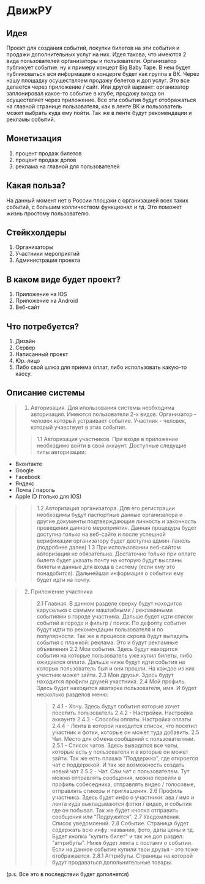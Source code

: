 # ДвижРУ

Идея
----
Проект для создания событий, покупки билетов на эти события и продажи дополнительных услуг на них. Идея такова, что имеются 2 вида пользователей организаторы и пользователи. Организатор публикует событие: ну к примеру концерт Big Baby Tape. В нем будет публиковаться вся информация о концерте будет как группа в ВК. Через нашу площадку осуществляем продажу белетов и доп услуг. Это все делается через приложение / сайт. Или другой вариант: организатор заплонировал какое-то событие в клубе, продажу входа он осуществляет через приложение. Все эти события будут отображаться на главной странице пользователя, как в ленте ВК и пользователь может выбрать куда ему пойти. Так же в ленте будут рекомендации и рекламы событий. 

Монетизация
-----------
1) процент продаж билетов
2) процент продаж допов
3) реклама на главной для пользователей

Какая польза?
-------------
На данный момент нет в России площаки с организацией всех таких событий, с большим колличеством функционал и тд. Это поможет жизнь простому пользователю.

Стейкхолдеры
------------
1) Организаторы
2) Участники мероприятий
3) Администрация проекта

В каком виде будет проект?
--------------------------
1) Приложение на IOS
2) Приложение на Android
3) Веб-сайт

Что потребуется?
----------------
1) Дизайн
2) Сервер
3) Написанный проект
4) Юр. лицо
5) Либо свой шлюз для приема оплат, либо использовать какую-то кассу.

Описание системы
-----------------------------
> 1. Авторизация. Для ипользования системы необходима авторизация. Имеются пользователи 2-х видов. Организатор - человек который устраивает событие. Участник - человек, который учавствует в этих события. 
>> 1.1 Авторизация участников. При входе в приложение необходимо войти в свой аккаунт. 
>> Доступные следущие типы авторизации:
- Вконтакте
- Google
- Facebook
- Яндекс
- Почта / пароль
- Apple ID (только для IOS)
>> 1.2 Авторизация организатора. Для его регистрации необходимы будут паспортные данные организатора и другие документы подтверждающие личность и законность проведения данного мероприятия. Данная процедура будет доступна только на веб-сайте и после успешной верификации организатору будет доступна админ-панель (подробнее далее)
>> 1.3 При использовании веб-сайтом авторизация не обязательна. Достаточно только при оплате билета будет указать почту на которую будут высланы билеты и данные для входа в систему (если ему это понадобится). Дальнейшая информация о событии ему будет идти на почту. 

> 2. Приложение участника
>> 2.1 Главная. В данном разделе сверху будут находится каруселька с самыми маштабными / рекламиными событиями в городе участника. Дальше будет идти список событий в городе и фильтр / поиск. По дефолту события будут идти по рекомендации пользователя и по популярности. Так же в процессе скрола будут выпадать события с плажкой: реклама. Это и будут рекламные объявления
>> 2.2 Мои события. Здесь будут находится события на которые пользователь уже купил билеты, либо ожидается оплата. Дальше ниже будут идти события на которых пользователь был и они прошли. На каждое из них участник может зайти. 
>> 2.3 Мои друзья. Здесь будут находится профили друзей участника. 
>> 2.4 Мой профиль. Здесь будет находится аватарка пользователя, имя. И будет несколько разделов меню:
>>>  2.4.1 - Хочу. Здесь будут события которые хочет посетить пользователь
>>>  2.4.2 - Настройки. Настройка аккаунта
>>>  2.4.3 - Способы оплаты. Настройка оплаты
>>>  2.4.4 - Лента в которой находится список, что посетил участник и фотки, которые он может туда добавить.
>> 2.5 Чат. Место для обмена сообщений с пользователями.
>>>  2.5.1 - Список чатов. Здесь выводятся все чаты, которые есть у пользователя и в которые он может зайти. Так же есть плашка "Поддержка", где откроется чат с поддержкой. И так же возможность создать новый чат
>>>  2.5.2 - Чат. Сам чат с пользователем. Тут можно отправлять сообщения, можно перейти в профиль собеседника, отправлять видео / голосовые, отправлять стикеры и приглашения.
>> 2.6 Профиль участника. Здесь будет инфо о участники: ава / имя и лента куда выкладываются фотки / видео, и события где он побывал. Так же будет кнопка отправить сообщения или "Подружится".
>> 2.7 Уведомления. Список уведомлений.
>> 2.8 Событие. Страница будет содержать всю инфу: название, фото, даты цены и тд. Будет кнопка "купить билет" и так же доп раздел: "аттрибуты". Ниже будет лента с постами о событии. Если на данное событие купили твои друзья - это тоже отображается. 
>>>   2.8.1 Аттрибуты. Страницы на которой будут продаваться допольнительные товары.
   
(p.s. Все это в последствии будет дополнятся)
